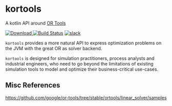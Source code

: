 # kortools

A kotlin API around [OR Tools](https://developers.google.com/optimization) 

[ ![Download](https://img.shields.io/github/v/release/holgerbrandl/kortools) ](https://github.com/holgerbrandl/kortools/releases) [![Build Status](https://github.com/holgerbrandl/kortools/workflows/build/badge.svg)](https://github.com/holgerbrandl/kortools/actions?query=workflow%3Abuild) [![slack](https://img.shields.io/badge/slack-kortools-yellowgreen)](https://kotlinlang.slack.com/messages/datascience/)

`kortools` provides a more natural API to express optimization problems on the JVM with the great OR as solver backend.

`kortools` is designed for simulation practitioners, process analysts and industrial engineers, who need to go beyond the limitations of existing simulation tools to model and optimize their business-critical use-cases.


## Misc References


https://github.com/google/or-tools/tree/stable/ortools/linear_solver/samples